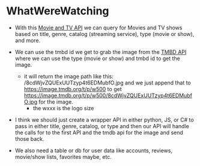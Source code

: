 # WhatWereWatching

 * With this [Movie and TV API](https://rapidapi.com/movie-of-the-night-movie-of-the-night-default/api/streaming-availability/playground/apiendpoint_14b2f4b9-8801-499a-bcb7-698e550f9253) we can query for Movies and TV shows based on title, genre, catalog (streaming service), type (movie or show), and more.

 * We can use the tmbd id we get to grab the image from the [TMBD API](https://developer.themoviedb.org/reference/discover-movie) where we can use the type (movie or show) and tmbd id to get the image.
   * it will return the image path like this: /8cdWjvZQUExUUTzyp4t6EDMubfO.jpg and we just append that to https://image.tmdb.org/t/p/w500 to get https://image.tmdb.org/t/p/w500/8cdWjvZQUExUUTzyp4t6EDMubfO.jpg for the image.
     * the wxxx is the logo size 

 * I think we should just create a wrapper API in either python, JS, or C# to pass in either title, genre, catalog, or type and then our API will handle the calls for to the first API and the tmdb api for the image and send those back.

 * We also need a table or db for user data like accounts, reviews, movie/show lists, favorites maybe, etc.
